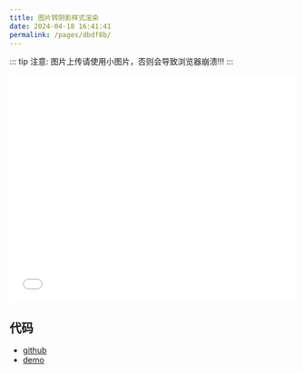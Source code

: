 ```yaml
---
title: 图片转阴影样式渲染
date: 2024-04-18 16:41:41
permalink: /pages/dbdf8b/
---
```


<Badge text="项目Demo" type="error" vertical="middle"/>

::: tip
注意: 图片上传请使用小图片，否则会导致浏览器崩溃!!!
:::

<iframe id="iframe" width=100% height=400 frameborder=0 allowfullscreen="true" src="/demos/13/index.html"></iframe>

## 代码

- [github](https://github.com/wangxiaoze-view/knowledge-base/tree/main/docs/.vuepress/public/demos/13)
- [demo](https://www.wangxiaoze.wang/demos/13/index.html)

